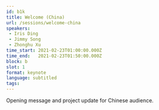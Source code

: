 ```yaml
---
id: b1k
title: Welcome (China)
url: /sessions/welcome-china
speakers:
 - Iris Ding
 - Jimmy Song
 - Zhonghu Xu
time_start: 2021-02-23T01:00:00.000Z
time_end:   2021-02-23T01:50:00.000Z
block: b
slot: 1
format: keynote 
language: subtitled
tags:
---
```


Opening message and project update for Chinese audience.